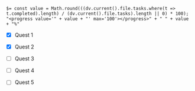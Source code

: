 `$= const value = Math.round(((dv.current().file.tasks.where(t => t.completed).length) / (dv.current().file.tasks).length || 0) * 100); "<progress value='" + value + "' max='100'></progress>" + " " + value + "%"`

- [x] Quest 1
- [x] Quest 2
- [ ] Quest 3
- [ ] Quest 4
- [ ] Quest 5

